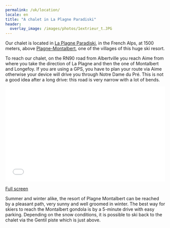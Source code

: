 ```yaml
---
permalink: /uk/location/
locale: en
title: "A chalet in La Plagne Paradiski"
header:
  overlay_image: /images/photos/1extrieur_t.JPG
---
```


Our chalet is located in <a href="http://winter.la-plagne.com" target="_blank">La Plagne Paradiski</a>, in the French Alps, at 1500 meters, above <a href="http://winter.montalbert.com">Plagne-Montalbert</a>, one of the villages of this huge ski resort.

To reach our chalet, on the RN90 road from Albertville you reach Aime from where you take the direction of La Plagne and then the one of Montalbert and Longefoy. If you are using a GPS, you have to plan your route via Aime otherwise your device will drive you through Notre Dame du Pré. This is not a good idea after a long drive: this road is very narrow with a lot of bends.

<iframe width="100%" height="300px" frameborder="0" allowfullscreen src="//umap.openstreetmap.fr/fr/map/refuge-de-montgesin_644781?scaleControl=false&miniMap=false&scrollWheelZoom=false&zoomControl=true&allowEdit=false&moreControl=false&searchControl=null&tilelayersControl=null&embedControl=null&datalayersControl=false&onLoadPanel=undefined&captionBar=false"></iframe><p><a href="//umap.openstreetmap.fr/fr/map/refuge-de-montgesin_644781">Full screen</a></p>

Summer and winter alike, the resort of Plagne Montalbert can be reached by a pleasant path, very sunny and well groomed in winter. The best way for skiers to reach the Montalbert gondola is by a 5-minute drive with easy parking. Depending on the snow conditions, it is possible to ski back to the chalet via the Gentil piste which is just above.
